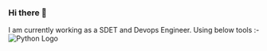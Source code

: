 ### Hi there 👋
I am currently working as a SDET and Devops Engineer. Using below tools :-
![Python Logo](https://www.python.org/static/community_logos/python-logo.png)


<!--
**ayshkatheria/ayshkatheria** is a ✨ _special_ ✨ repository because its `README.md` (this file) appears on your GitHub profile.

Here are some ideas to get you started:

- 🔭 I’m currently working on ...
- 🌱 I’m currently learning ...
- 👯 I’m looking to collaborate on ...
- 🤔 I’m looking for help with ...
- 💬 Ask me about ...
- 📫 How to reach me: ...
- 😄 Pronouns: ...
- ⚡ Fun fact: ...
-->
